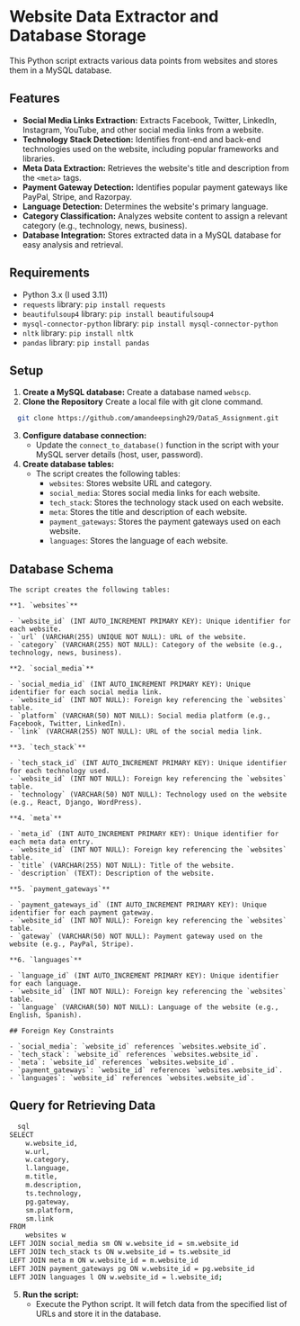 # Website Data Extractor and Database Storage

This Python script extracts various data points from websites and stores them in a MySQL database.

## Features

- **Social Media Links Extraction:** Extracts Facebook, Twitter, LinkedIn, Instagram, YouTube, and other social media links from a website.
- **Technology Stack Detection:** Identifies front-end and back-end technologies used on the website, including popular frameworks and libraries.
- **Meta Data Extraction:** Retrieves the website's title and description from the `<meta>` tags.
- **Payment Gateway Detection:** Identifies popular payment gateways like PayPal, Stripe, and Razorpay.
- **Language Detection:** Determines the website's primary language.
- **Category Classification:** Analyzes website content to assign a relevant category (e.g., technology, news, business).
- **Database Integration:** Stores extracted data in a MySQL database for easy analysis and retrieval.

## Requirements

- Python 3.x (I used 3.11)
- `requests` library: `pip install requests`
- `beautifulsoup4` library: `pip install beautifulsoup4`
- `mysql-connector-python` library: `pip install mysql-connector-python`
- `nltk` library: `pip install nltk`
- `pandas` library: `pip install pandas`

## Setup

1. **Create a MySQL database:** Create a database named `webscp`.
2. **Clone the Repository** Create a local file with git clone command.
```bash
  git clone https://github.com/amandeepsingh29/DataS_Assignment.git
```

3. **Configure database connection:**
   - Update the `connect_to_database()` function in the script with your MySQL server details (host, user, password).
4. **Create database tables:**
   - The script creates the following tables:
     - `websites`: Stores website URL and category.
     - `social_media`: Stores social media links for each website.
     - `tech_stack`: Stores the technology stack used on each website.
     - `meta`: Stores the title and description of each website.
     - `payment_gateways`: Stores the payment gateways used on each website.
     - `languages`: Stores the language of each website.


## Database Schema

    The script creates the following tables:

    **1. `websites`**

    - `website_id` (INT AUTO_INCREMENT PRIMARY KEY): Unique identifier for each website.
    - `url` (VARCHAR(255) UNIQUE NOT NULL): URL of the website.
    - `category` (VARCHAR(255) NOT NULL): Category of the website (e.g., technology, news, business).

    **2. `social_media`**

    - `social_media_id` (INT AUTO_INCREMENT PRIMARY KEY): Unique identifier for each social media link.
    - `website_id` (INT NOT NULL): Foreign key referencing the `websites` table.
    - `platform` (VARCHAR(50) NOT NULL): Social media platform (e.g., Facebook, Twitter, LinkedIn).
    - `link` (VARCHAR(255) NOT NULL): URL of the social media link.

    **3. `tech_stack`**

    - `tech_stack_id` (INT AUTO_INCREMENT PRIMARY KEY): Unique identifier for each technology used.
    - `website_id` (INT NOT NULL): Foreign key referencing the `websites` table.
    - `technology` (VARCHAR(50) NOT NULL): Technology used on the website (e.g., React, Django, WordPress).

    **4. `meta`**

    - `meta_id` (INT AUTO_INCREMENT PRIMARY KEY): Unique identifier for each meta data entry.
    - `website_id` (INT NOT NULL): Foreign key referencing the `websites` table.
    - `title` (VARCHAR(255) NOT NULL): Title of the website.
    - `description` (TEXT): Description of the website.

    **5. `payment_gateways`**

    - `payment_gateways_id` (INT AUTO_INCREMENT PRIMARY KEY): Unique identifier for each payment gateway.
    - `website_id` (INT NOT NULL): Foreign key referencing the `websites` table.
    - `gateway` (VARCHAR(50) NOT NULL): Payment gateway used on the website (e.g., PayPal, Stripe).

    **6. `languages`**

    - `language_id` (INT AUTO_INCREMENT PRIMARY KEY): Unique identifier for each language.
    - `website_id` (INT NOT NULL): Foreign key referencing the `websites` table.
    - `language` (VARCHAR(50) NOT NULL): Language of the website (e.g., English, Spanish).

    ## Foreign Key Constraints

    - `social_media`: `website_id` references `websites.website_id`.
    - `tech_stack`: `website_id` references `websites.website_id`.
    - `meta`: `website_id` references `websites.website_id`.
    - `payment_gateways`: `website_id` references `websites.website_id`.
    - `languages`: `website_id` references `websites.website_id`.

## Query for Retrieving Data

```bash
  sql
SELECT 
    w.website_id,
    w.url,
    w.category,
    l.language,
    m.title,
    m.description,
    ts.technology,
    pg.gateway,
    sm.platform,
    sm.link
FROM 
    websites w
LEFT JOIN social_media sm ON w.website_id = sm.website_id
LEFT JOIN tech_stack ts ON w.website_id = ts.website_id
LEFT JOIN meta m ON w.website_id = m.website_id
LEFT JOIN payment_gateways pg ON w.website_id = pg.website_id
LEFT JOIN languages l ON w.website_id = l.website_id;
```



5. **Run the script:**
   - Execute the Python script. It will fetch data from the specified list of URLs and store it in the database.
